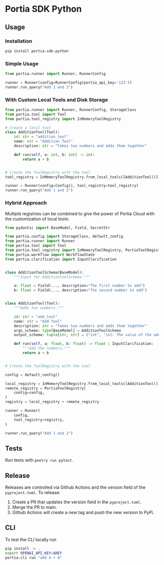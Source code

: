 # Portia SDK Python


## Usage

### Installation

```bash
pip install portia-sdk-python 
```


### Simple Usage

```python
from portia.runner import Runner, RunnerConfig

runner = Runner(config=RunnerConfig(portia_api_key='123'))
runner.run_query("Add 1 and 2")
```


### With Custom Local Tools and Disk Storage

```python
from portia.runner import Runner, RunnerConfig, StorageClass
from portia.tool import Tool
from portia.tool_registry import InMemoryToolRegistry

# Create a local tool
class AdditionTool(Tool):
    id: str = "addition_tool"
    name: str = "Addition Tool"
    description: str = "Takes two numbers and adds them together"

    def run(self, a: int, b: int) -> int:
        return a + b


# Create the ToolRegistry with the tool
tool_registry = InMemoryToolRegistry.from_local_tools([AdditionTool()])

runner = Runner(config=Config(), tool_registry=tool_registry)
runner.run_query("Add 1 and 2")
```

### Hybrid Approach

Multiple registries can be combined to give the power of Portia Cloud with the customization of local tools:

```python
from pydantic import BaseModel, Field, SecretStr

from portia.config import StorageClass, default_config
from portia.runner import Runner
from portia.tool import Tool
from portia.tool_registry import InMemoryToolRegistry, PortiaToolRegistry
from portia.workflow import WorkflowState
from portia.clarification import InputClarification


class AdditionToolSchema(BaseModel):
    """Input for AdditionToolSchema."""

    a: float = Field(..., description="The first number to add")
    b: float = Field(..., description="The second number to add")


class AdditionTool(Tool):
    """Adds two numbers."""

    id: str = "add_tool"
    name: str = "Add Tool"
    description: str = "Takes two numbers and adds them together"
    args_schema: type[BaseModel] = AdditionToolSchema
    output_schema: tuple[str, str] = ("int", "int: The value of the addition")

    def run(self, a: float, b: float) -> float | InputClarification:
        """Add the numbers."""
        return a + b


# Create the ToolRegistry with the tool

config = default_config()

local_registry = InMemoryToolRegistry.from_local_tools([AdditionTool()]) 
remote_registry = PortiaToolRegistry(
    config=config,
)
registry = local_registry + remote_registry

runner = Runner(
    config,
    tool_registry=registry,
)

runner.run_query("Add 1 and 2")
```


## Tests

Run tests with `poetry run pytest`.

## Release

Releases are controlled via Github Actions and the version field of the `pyproject.toml`. To release:

1. Create a PR that updates the version field in the `pyproject.toml`.
2. Merge the PR to main.
3. Github Actions will create a new tag and push the new version to PyPi.

## CLI 

To test the CLI locally run 

```bash
pip install -e . 
export OPENAI_API_KEY=$KEY
portia-cli run "add 4 + 8"
```